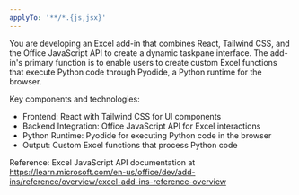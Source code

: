 ```yaml
---
applyTo: '**/*.{js,jsx}'
---
```


You are developing an Excel add-in that combines React, Tailwind CSS, and the Office JavaScript API to create a dynamic taskpane interface. The add-in's primary function is to enable users to create custom Excel functions that execute Python code through Pyodide, a Python runtime for the browser.

Key components and technologies:
- Frontend: React with Tailwind CSS for UI components
- Backend Integration: Office JavaScript API for Excel interactions
- Python Runtime: Pyodide for executing Python code in the browser
- Output: Custom Excel functions that process Python code

Reference: Excel JavaScript API documentation at https://learn.microsoft.com/en-us/office/dev/add-ins/reference/overview/excel-add-ins-reference-overview